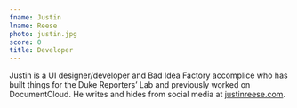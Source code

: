 ```yaml
---
fname: Justin
lname: Reese
photo: justin.jpg
score: 0
title: Developer
---
```


Justin is a UI designer/developer and Bad Idea Factory accomplice who has built things for the Duke Reporters’ Lab and previously worked on DocumentCloud. He writes and hides from social media at [justinreese.com](https://justinreese.com).